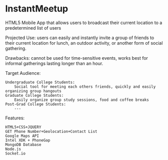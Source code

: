InstantMeetup
=============

HTML5 Mobile App that allows users to broadcast their current location to a predetermined list of users

Projected Use: users can easily and instantly invite a group of friends to their current location for lunch, an outdoor activity, or another form of social gathering.

Drawbacks: cannot be used for time-sensitive events, works best for informal gatherings lasting longer than an hour.

Target Audience:

    Undergraduate College Students:
        Social tool for meeting each others friends, quickly and easily organizing group hangouts
    Graduate College Students:
        Easily organize group study sessions, food and coffee breaks
    Post-Grad College Students:
        ---
        
Features: 	

    HTML5+CSS+JQUERY
    GET Phone Number+Geolocation+Contact List
    Google Maps API
    Intel XDK + PhoneGap
	MongoDB Database
	Node.js
	Socket.io
